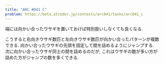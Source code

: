 ```yaml
---
title: "ARC #041 C"
problem: https://beta.atcoder.jp/contests/arc041/tasks/arc041_c
---
```

端には向かい合ったウサギを置いておけば特別扱いしなくても良くなる.

こうすると右向きウサギ数匹と左向きウサギ数匹が向かい合ったパターンが複数できる. 向かい合ったウサギの先頭を固定して間を詰めるようにジャンプする. 次に向かい合ったウサギ同士の間を詰めるのだが, これはウサギの数が多い方が詰めた方がジャンプの数を多くできる.
